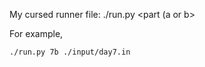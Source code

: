 My cursed runner file: ./run.py <day-number><part (a or b> <input-file>

For example,
```
./run.py 7b ./input/day7.in
```
